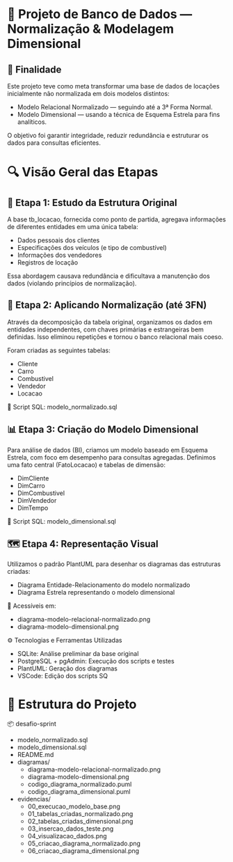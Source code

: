 # 🧩 Projeto de Banco de Dados — Normalização & Modelagem Dimensional
## 🎯 Finalidade
Este projeto teve como meta transformar uma base de dados de locações inicialmente não normalizada em dois modelos distintos:
- Modelo Relacional Normalizado — seguindo até a 3ª Forma Normal.
- Modelo Dimensional — usando a técnica de Esquema Estrela para fins analíticos.

O objetivo foi garantir integridade, reduzir redundância e estruturar os dados para consultas eficientes.

# 🔍 Visão Geral das Etapas
## 📝 Etapa 1: Estudo da Estrutura Original
A base tb_locacao, fornecida como ponto de partida, agregava informações de diferentes entidades em uma única tabela:
- Dados pessoais dos clientes
- Especificações dos veículos (e tipo de combustível)
- Informações dos vendedores
- Registros de locação

Essa abordagem causava redundância e dificultava a manutenção dos dados (violando princípios de normalização).

## 🧹 Etapa 2: Aplicando Normalização (até 3FN)
Através da decomposição da tabela original, organizamos os dados em entidades independentes, com chaves primárias e estrangeiras bem definidas. Isso eliminou repetições e tornou o banco relacional mais coeso.

Foram criadas as seguintes tabelas:
- Cliente
- Carro
- Combustivel
- Vendedor
- Locacao

📜 Script SQL: modelo_normalizado.sql

## 📊 Etapa 3: Criação do Modelo Dimensional
Para análise de dados (BI), criamos um modelo baseado em Esquema Estrela, com foco em desempenho para consultas agregadas. Definimos uma fato central (FatoLocacao) e tabelas de dimensão:
- DimCliente
- DimCarro
- DimCombustivel
- DimVendedor
- DimTempo

📜 Script SQL: modelo_dimensional.sql

## 🗺️ Etapa 4: Representação Visual
Utilizamos o padrão PlantUML para desenhar os diagramas das estruturas criadas:

- Diagrama Entidade-Relacionamento do modelo normalizado
- Diagrama Estrela representando o modelo dimensional

📎 Acessíveis em:

- diagrama-modelo-relacional-normalizado.png
- diagrama-modelo-dimensional.png

⚙️ Tecnologias e Ferramentas Utilizadas
- SQLite: Análise preliminar da base original
- PostgreSQL + pgAdmin: Execução dos scripts e testes
- PlantUML: Geração dos diagramas
- VSCode: Edição dos scripts SQ

# 📁 Estrutura do Projeto
  📦 desafio-sprint
- modelo_normalizado.sql
- modelo_dimensional.sql
- README.md
- diagramas/
   - diagrama-modelo-relacional-normalizado.png
   - diagrama-modelo-dimensional.png
   - codigo_diagrama_normalizado.puml
   - codigo_diagrama_dimensional.puml
- evidencias/
   - 00_execucao_modelo_base.png
   - 01_tabelas_criadas_normalizado.png
   - 02_tabelas_criadas_dimensional.png
   - 03_insercao_dados_teste.png
   - 04_visualizacao_dados.png
   - 05_criacao_diagrama_normalizado.png
   - 06_criacao_diagrama_dimensional.png

